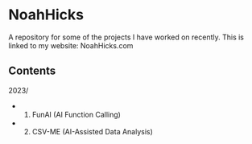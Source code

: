 # NoahHicks
A repository for some of the projects I have worked on recently. This is linked to my website: NoahHicks.com

## Contents
2023/
- 1. FunAI (AI Function Calling)
- 2. CSV-ME (AI-Assisted Data Analysis)
